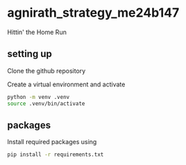 # agnirath_strategy_me24b147
Hittin' the Home Run

## setting up

Clone the github repository

Create a virtual environment and activate

```bash
python -m venv .venv
source .venv/bin/activate
```

## packages

Install required packages using

```bash
pip install -r requirements.txt
```
